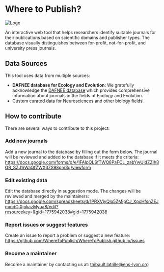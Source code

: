 # Where to Publish?

![Logo](https://raw.githubusercontent.com/WhereToPublish/WhereToPublish.github.io/main/img/logo128px.png)

An interactive web tool that helps researchers identify suitable journals for their publications based on scientific domains and publisher types. The database visually distinguishes between for-profit, not-for-profit, and university press journals.

## Data Sources

This tool uses data from multiple sources:

- **DAFNEE database for Ecology and Evolution**: We gratefully acknowledge the [DAFNEE database](https://dafnee.isem-evolution.fr/) which provides comprehensive information about journals in the fields of Ecology and Evolution.
- Custom curated data for Neurosciences and other biology fields.

## How to contribute

There are several ways to contribute to this project:

### Add new journals

Add a new journal to the database by filling out the form below. The journal will be reviewed and added to the database if it meets the criteria:
https://docs.google.com/forms/d/e/1FAIpQLSfTWQ8PaFCL_zabYwUidZZlh8GR_SZJ1rWaQfZWX3ZS98pm3g/viewform

### Edit existing data

Edit the database directly in suggestion mode. The changes will be reviewed and merged by the maintainers:
https://docs.google.com/spreadsheets/d/1PRXViyQlo5ZMjpCJ_XpcHfsnZEJmmdCiXjnkazMyua8/edit?resourcekey=&gid=1775942038#gid=1775942038

### Report issues or suggest features

Create an issue to report a problem or suggest a new feature:
https://github.com/WhereToPublish/WhereToPublish.github.io/issues

### Become a maintainer

Become a maintainer by contacting us at:
thibault.latrille@ens-lyon.org
